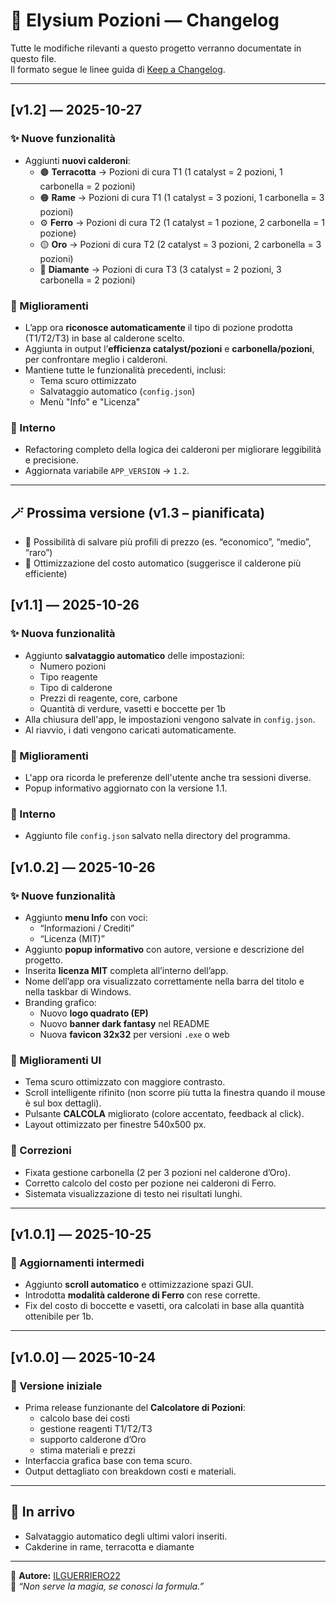# 🧾 Elysium Pozioni — Changelog

Tutte le modifiche rilevanti a questo progetto verranno documentate in questo file.  
Il formato segue le linee guida di [Keep a Changelog](https://keepachangelog.com/it/1.0.0/).

---

## [v1.2] — 2025-10-27
### ✨ Nuove funzionalità
- Aggiunti **nuovi calderoni**:
  - 🟤 **Terracotta** → Pozioni di cura T1 (1 catalyst = 2 pozioni, 1 carbonella = 2 pozioni)
  - 🟠 **Rame** → Pozioni di cura T1 (1 catalyst = 3 pozioni, 1 carbonella = 3 pozioni)
  - ⚙️ **Ferro** → Pozioni di cura T2 (1 catalyst = 1 pozione, 2 carbonella = 1 pozione)
  - 🟡 **Oro** → Pozioni di cura T2 (2 catalyst = 3 pozioni, 2 carbonella = 3 pozioni)
  - 💎 **Diamante** → Pozioni di cura T3 (3 catalyst = 2 pozioni, 3 carbonella = 2 pozioni)

### 🧪 Miglioramenti
- L’app ora **riconosce automaticamente** il tipo di pozione prodotta (T1/T2/T3) in base al calderone scelto.
- Aggiunta in output l’**efficienza catalyst/pozioni** e **carbonella/pozioni**, per confrontare meglio i calderoni.
- Mantiene tutte le funzionalità precedenti, inclusi:
  - Tema scuro ottimizzato
  - Salvataggio automatico (`config.json`)
  - Menù "Info" e "Licenza"

### 🧱 Interno
- Refactoring completo della logica dei calderoni per migliorare leggibilità e precisione.
- Aggiornata variabile `APP_VERSION` → `1.2`.

---

## 🪄 **Prossima versione (v1.3 – pianificata)**
- 💾 Possibilità di salvare più profili di prezzo (es. “economico”, “medio”, “raro”)
- 🧮 Ottimizzazione del costo automatico (suggerisce il calderone più efficiente)



## [v1.1] — 2025-10-26
### ✨ Nuova funzionalità
- Aggiunto **salvataggio automatico** delle impostazioni:
  - Numero pozioni
  - Tipo reagente
  - Tipo di calderone
  - Prezzi di reagente, core, carbone
  - Quantità di verdure, vasetti e boccette per 1b
- Alla chiusura dell'app, le impostazioni vengono salvate in `config.json`.
- Al riavvio, i dati vengono caricati automaticamente.

### 🧠 Miglioramenti
- L'app ora ricorda le preferenze dell'utente anche tra sessioni diverse.
- Popup informativo aggiornato con la versione 1.1.

### 🔧 Interno
- Aggiunto file `config.json` salvato nella directory del programma.


## [v1.0.2] — 2025-10-26
### ✨ Nuove funzionalità
- Aggiunto **menu Info** con voci:
  - “Informazioni / Crediti”
  - “Licenza (MIT)”
- Aggiunto **popup informativo** con autore, versione e descrizione del progetto.
- Inserita **licenza MIT** completa all’interno dell’app.
- Nome dell’app ora visualizzato correttamente nella barra del titolo e nella taskbar di Windows.
- Branding grafico:
  - Nuovo **logo quadrato (EP)**
  - Nuovo **banner dark fantasy** nel README
  - Nuova **favicon 32x32** per versioni `.exe` o web

### 🎨 Miglioramenti UI
- Tema scuro ottimizzato con maggiore contrasto.
- Scroll intelligente rifinito (non scorre più tutta la finestra quando il mouse è sul box dettagli).
- Pulsante **CALCOLA** migliorato (colore accentato, feedback al click).
- Layout ottimizzato per finestre 540x500 px.

### 🐞 Correzioni
- Fixata gestione carbonella (2 per 3 pozioni nel calderone d’Oro).
- Corretto calcolo del costo per pozione nei calderoni di Ferro.
- Sistemata visualizzazione di testo nei risultati lunghi.

---

## [v1.0.1] — 2025-10-25
### 🔧 Aggiornamenti intermedi
- Aggiunto **scroll automatico** e ottimizzazione spazi GUI.
- Introdotta **modalità calderone di Ferro** con rese corrette.
- Fix del costo di boccette e vasetti, ora calcolati in base alla quantità ottenibile per 1b.

---

## [v1.0.0] — 2025-10-24
### 🌟 Versione iniziale
- Prima release funzionante del **Calcolatore di Pozioni**:
  - calcolo base dei costi
  - gestione reagenti T1/T2/T3
  - supporto calderone d’Oro
  - stima materiali e prezzi
- Interfaccia grafica base con tema scuro.
- Output dettagliato con breakdown costi e materiali.

---

## 🔮 In arrivo
- Salvataggio automatico degli ultimi valori inseriti.
- Cakderine in rame, terracotta e diamante


---

👤 **Autore:** [ILGUERRIERO22](https://github.com/ILGUERRIERO22)  
🧪 *“Non serve la magia, se conosci la formula.”*
